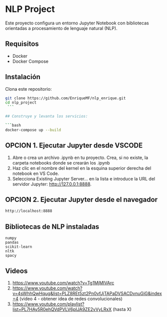# NLP Project

Este proyecto configura un entorno Jupyter Notebook con bibliotecas orientadas a procesamiento de lenguaje natural (NLP).

## Requisitos

- Docker
- Docker Compose

## Instalación

Clona este repositorio:

````bash
git clone https://github.com/EnriqueMF/nlp_enrique.git
cd nlp_project
 ```

## Construye y levanta los servicios:

```bash
docker-compose up --build
````

## OPCION 1. Ejecutar Jupyter desde VSCODE

1. Abre o crea un archivo .ipynb en tu proyecto. Crea, si no existe, la carpeta notebooks donde se crearán los .ipynb
2. Haz clic en el nombre del kernel en la esquina superior derecha del notebook en VS Code.
3. Selecciona Existing Jupyter Server... en la lista e introduce la URL del servidor Jupyter: http://127.0.0.1:8888.

## OPCION 2. Ejecutar Jupyter desde el navegador

```bash
http://localhost:8888

```

## Bibliotecas de NLP instaladas

    numpy
    pandas
    scikit-learn
    nltk
    spacy

## Videos

1. https://www.youtube.com/watch?v=Tg1MjMIVArc
2. https://www.youtube.com/watch?v=4sWhhQwHqug&list=PLZ8REt5zt2Pn0vfJjTAPaDVSACDvnuGiG&index=4 (video 4 - obtener idea de redes convolucionales)
3. https://www.youtube.com/playlist?list=PL7HAy5R0ehQVdPVLV6pIJA9ZE2vVyLRxX (hasta X)
